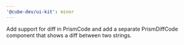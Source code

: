 ```yaml
---
'@cube-dev/ui-kit': minor
---
```


Add support for diff in PrismCode and add a separate PrismDiffCode component that shows a diff between two strings.
